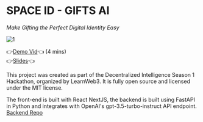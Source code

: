 # SPACE ID - GIFTS AI
*Make Gifting the Perfect Digital Identity Easy*

![1](https://github.com/lostintime101/gifts-ai/assets/92709487/36bb289e-3c09-4cf3-9b43-01c4a8ecfd92)

👉[Demo Vid](https://www.loom.com/share/962ae062bc044245bde8a4d84979bbcd?sid=cbdbc575-0a7c-4ce7-8d3c-f732e688a089)👈 (4 mins)  
👉[Slides](https://docs.google.com/presentation/d/1nmd2yzExhLTbiek4NR0osn4Sd_9X86BcjY_9rVS6tRE/edit?usp=sharing)👈

This project was created as part of the Decentralized Intelligence Season 1 Hackathon, organized by LearnWeb3.
It is fully open source and licensed under the MIT license.

The front-end is built with React NextJS, the backend is built using FastAPI in Python and integrates with OpenAI's gpt-3.5-turbo-instruct API endpoint. 
[Backend Repo](https://github.com/lostintime101/gifts-ai-backend)
